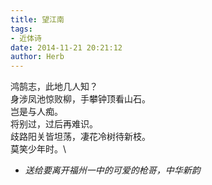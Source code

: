 ```yaml
---
title: 望江南
tags:
- 近体诗
date: 2014-11-21 20:21:12
author: Herb
---
```

鸿鹄志，此地几人知？\
身涉凤池惊败柳，手攀钟顶看山石。\
岂是与人痴。\
将别过，过后再难识。\
歧路阳关皆坦荡，凄花冷树待新枝。\
莫笑少年时。\

- *送给要离开福州一中的可爱的枪哥，中华新韵*
